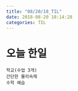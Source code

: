 ```yaml
---
title: "08/20/18_TIL"
date: 2018-08-20 18:14:28 
categories: TIL
---
```


# 오늘 한일
    학교(수업 3개)
    간단한 물리숙제
    수학 예습
    